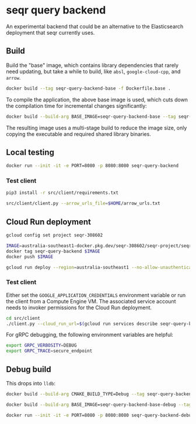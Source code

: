 # seqr query backend

An experimental backend that could be an alternative to the Elasticsearch deployment that seqr currently uses.

## Build

Build the "base" image, which contains library dependencies that rarely need updating,
but take a while to build, like `absl`, `google-cloud-cpp`, and `arrow`.

```bash
docker build --tag seqr-query-backend-base -f Dockerfile.base .
```

To compile the application, the above base image is used, which cuts down the
compilation time for incremental changes significantly:

```bash
docker build --build-arg BASE_IMAGE=seqr-query-backend-base --tag seqr-query-backend .
```

The resulting image uses a multi-stage build to reduce the image size, only copying the
executable and required shared library binaries.

## Local testing

```bash
docker run --init -it -e PORT=8080 -p 8080:8080 seqr-query-backend
```

### Test client

```bash
pip3 install -r src/client/requirements.txt

src/client/client.py --arrow_urls_file=$HOME/arrow_urls.txt
```

## Cloud Run deployment

```bash
gcloud config set project seqr-308602

IMAGE=australia-southeast1-docker.pkg.dev/seqr-308602/seqr-project/seqr-query-backend:latest
docker tag seqr-query-backend $IMAGE
docker push $IMAGE

gcloud run deploy --region=australia-southeast1 --no-allow-unauthenticated --concurrency=1 --max-instances=100 --cpu=4 --memory=8Gi --service-account=seqr-query-backend@seqr-308602.iam.gserviceaccount.com --image=$IMAGE seqr-query-backend
```

### Test client

Either set the `GOOGLE_APPLICATION_CREDENTIALS` environment variable or run the client from a Compute Engine VM. The associated service account needs to invoker permissions for the Cloud Run deployment.

```bash
cd src/client
./client.py --cloud_run_url=$(gcloud run services describe seqr-query-backend --platform managed --region australia-southeast1 --format 'value(status.url)') --blob_paths_file=blob_paths.txt
```

For gRPC debugging, the following environment variables are helpful:

```bash
export GRPC_VERBOSITY=DEBUG
export GRPC_TRACE=secure_endpoint
```

## Debug build

This drops into `lldb`:

```bash
docker build --build-arg CMAKE_BUILD_TYPE=Debug --tag seqr-query-backend-base-debug -f Dockerfile.base .

docker build --build-arg BASE_IMAGE=seqr-query-backend-base-debug --tag seqr-query-backend-debug -f Dockerfile.debug .

docker run --init -it -e PORT=8080 -p 8080:8080 seqr-query-backend-debug
```
